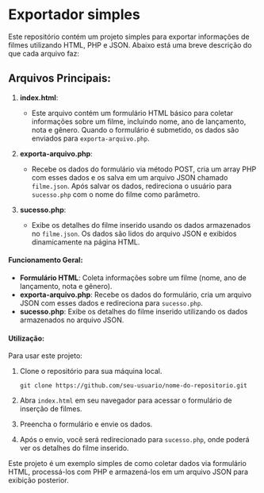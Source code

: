 # Exportador simples

Este repositório contém um projeto simples para exportar informações de filmes utilizando HTML, PHP e JSON. Abaixo está uma breve descrição do que cada arquivo faz:

## Arquivos Principais:

1. **index.html**:

   - Este arquivo contém um formulário HTML básico para coletar informações sobre um filme, incluindo nome, ano de lançamento, nota e gênero. Quando o formulário é submetido, os dados são enviados para `exporta-arquivo.php`.

2. **exporta-arquivo.php**:

   - Recebe os dados do formulário via método POST, cria um array PHP com esses dados e os salva em um arquivo JSON chamado `filme.json`. Após salvar os dados, redireciona o usuário para `sucesso.php` com o nome do filme como parâmetro.

3. **sucesso.php**:
   - Exibe os detalhes do filme inserido usando os dados armazenados no `filme.json`. Os dados são lidos do arquivo JSON e exibidos dinamicamente na página HTML.

#### Funcionamento Geral:

- **Formulário HTML**: Coleta informações sobre um filme (nome, ano de lançamento, nota e gênero).
- **exporta-arquivo.php**: Recebe os dados do formulário, cria um arquivo JSON com esses dados e redireciona para `sucesso.php`.
- **sucesso.php**: Exibe os detalhes do filme inserido utilizando os dados armazenados no arquivo JSON.

#### Utilização:

Para usar este projeto:

1. Clone o repositório para sua máquina local.

   ```
   git clone https://github.com/seu-usuario/nome-do-repositorio.git
   ```

2. Abra `index.html` em seu navegador para acessar o formulário de inserção de filmes.

3. Preencha o formulário e envie os dados.

4. Após o envio, você será redirecionado para `sucesso.php`, onde poderá ver os detalhes do filme inserido.

Este projeto é um exemplo simples de como coletar dados via formulário HTML, processá-los com PHP e armazená-los em um arquivo JSON para exibição posterior.
